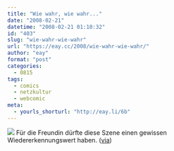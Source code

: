 ```yaml
---
title: "Wie wahr, wie wahr..."
date: "2008-02-21"
datetime: "2008-02-21 01:10:32"
id: "403"
slug: "wie-wahr-wie-wahr"
url: "https://eay.cc/2008/wie-wahr-wie-wahr/"
author: "eay"
format: "post"
categories:
  - 0815
tags:
  - comics
  - netzkultur
  - webcomic
meta:
  - yourls_shorturl: "http://eay.li/6b"
---
```


[![](/uploads/2008/dutycalls.gif)](http://xkcd.com/386/) Für die Freundin dürfte diese Szene einen gewissen Wiedererkennungswert haben. ([via](http://laughingsquid.com/someone-is-wrong-on-the-internet/))
